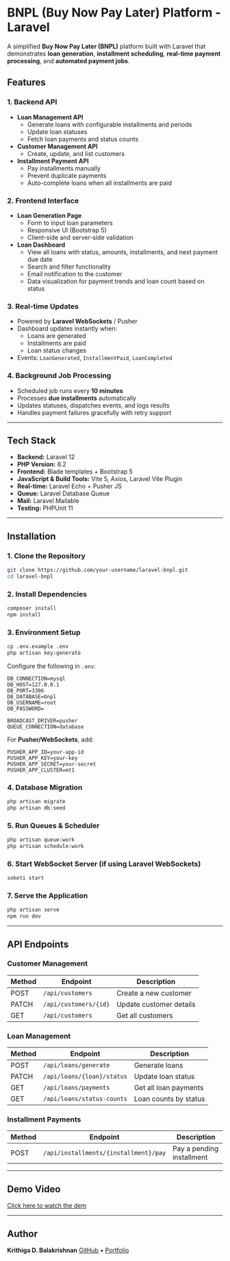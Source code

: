 # BNPL (Buy Now Pay Later) Platform - Laravel

A simplified **Buy Now Pay Later (BNPL)** platform built with Laravel that demonstrates **loan generation**, **installment scheduling**, **real-time payment processing**, and **automated payment jobs**.

## Features

### 1. Backend API
- **Loan Management API**
  - Generate loans with configurable installments and periods
  - Update loan statuses
  - Fetch loan payments and status counts
- **Customer Management API**
  - Create, update, and list customers
- **Installment Payment API**
  - Pay installments manually
  - Prevent duplicate payments
  - Auto-complete loans when all installments are paid

### 2. Frontend Interface
- **Loan Generation Page**
  - Form to input loan parameters
  - Responsive UI (Bootstrap 5)
  - Client-side and server-side validation
- **Loan Dashboard**
  - View all loans with status, amounts, installments, and next payment due date
  - Search and filter functionality 
  - Email notification to the customer
  - Data visualization for payment trends and loan count based on status

### 3. Real-time Updates
- Powered by **Laravel WebSockets** / Pusher
- Dashboard updates instantly when:
  - Loans are generated
  - Installments are paid
  - Loan status changes
- Events: `LoanGenerated`, `InstallmentPaid`, `LoanCompleted`

### 4. Background Job Processing
- Scheduled job runs every **10 minutes**
- Processes **due installments** automatically
- Updates statuses, dispatches events, and logs results
- Handles payment failures gracefully with retry support

---

## Tech Stack

- **Backend:** Laravel 12
- **PHP Version:** 8.2
- **Frontend:** Blade templates + Bootstrap 5 
- **JavaScript & Build Tools:** Vite 5, Axios, Laravel Vite Plugin
- **Real-time:** Laravel Echo + Pusher JS
- **Queue:** Laravel Database Queue
- **Mail:** Laravel Mailable 
- **Testing:** PHPUnit 11
---

## Installation

### 1. Clone the Repository
```bash
git clone https://github.com/your-username/laravel-bnpl.git
cd laravel-bnpl
```

### 2. Install Dependencies
```bash
composer install
npm install
```

### 3. Environment Setup
```bash
cp .env.example .env
php artisan key:generate
```

Configure the following in `.env`:
```env
DB_CONNECTION=mysql
DB_HOST=127.0.0.1
DB_PORT=3306
DB_DATABASE=bnpl
DB_USERNAME=root
DB_PASSWORD=

BROADCAST_DRIVER=pusher
QUEUE_CONNECTION=database
```

For **Pusher/WebSockets**, add:
```env
PUSHER_APP_ID=your-app-id
PUSHER_APP_KEY=your-key
PUSHER_APP_SECRET=your-secret
PUSHER_APP_CLUSTER=mt1
```

### 4. Database Migration
```bash
php artisan migrate
php artisan db:seed 
```

### 5. Run Queues & Scheduler
```bash
php artisan queue:work
php artisan schedule:work
```

### 6. Start WebSocket Server (if using Laravel WebSockets)
```bash
soketi start
```

### 7. Serve the Application
```bash
php artisan serve
npm run dev
```

---

## API Endpoints

### **Customer Management**
| Method | Endpoint | Description |
|--------|----------|-------------|
| POST   | `/api/customers` | Create a new customer |
| PATCH  | `/api/customers/{id}` | Update customer details |
| GET    | `/api/customers` | Get all customers |

### **Loan Management**
| Method | Endpoint | Description |
|--------|----------|-------------|
| POST   | `/api/loans/generate` | Generate loans |
| PATCH  | `/api/loans/{loan}/status` | Update loan status |
| GET    | `/api/loans/payments` | Get all loan payments |
| GET    | `/api/loans/status-counts` | Loan counts by status |

### **Installment Payments**
| Method | Endpoint | Description |
|--------|----------|-------------|
| POST   | `/api/installments/{installment}/pay` | Pay a pending installment |

---

## Demo Video
[Click here to watch the dem](https://drive.google.com/file/d/1kYkCfe8TxCANYLDVfuJInP4hc_Fla5xh/view?usp=sharing)

---

## Author
**Krithiga D. Balakrishnan** 
[GitHub](https://github.com/Krithiga-Balakrishnan) • [Portfolio](https://krithiga-balakrishnan.vercel.app) 

